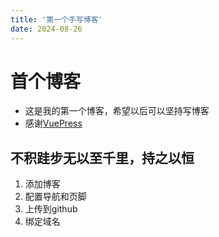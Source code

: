 ```yaml
---
title: '第一个手写博客'
date: 2024-08-26
---
```


# 首个博客
 - 这是我的第一个博客，希望以后可以坚持写博客
 - 感谢[VuePress](https://v2.vuepress.vuejs.org/zh/)

<!-- more -->

## 不积跬步无以至千里，持之以恒

1. 添加博客
2. 配置导航和页脚
3. 上传到github
4. 绑定域名